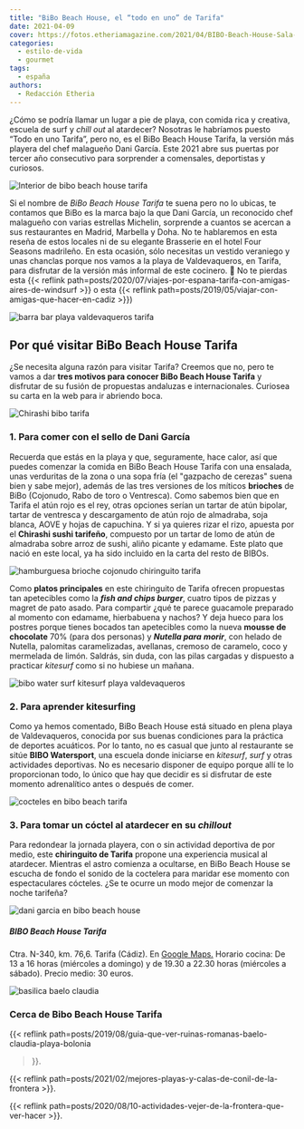 ```yaml
---
title: "BiBo Beach House, el “todo en uno” de Tarifa"
date: 2021-04-09
cover: https://fotos.etheriamagazine.com/2021/04/BIBO-Beach-House-Sala-3.jpg
categories: 
  - estilo-de-vida
  - gourmet
tags: 
  - españa
authors: 
  - Redacción Etheria
---
```


¿Cómo se podría llamar un lugar a pie de playa, con comida rica y creativa, escuela de surf y _chill out_ al atardecer? Nosotras le habríamos puesto “Todo en uno Tarifa”, pero no, es el BiBo Beach House Tarifa, la versión más playera del chef malagueño Dani García. Este 2021 abre sus puertas por tercer año consecutivo para sorprender a comensales, deportistas y curiosos.

![Interior de bibo beach house tarifa](https://fotos.etheriamagazine.com/2021/04/BIBO-Beach-House-Sala-tarifa.jpg "Interior del Bibo Beach House Tarifa.")

Si el nombre de _BiBo Beach House_ _Tarifa_ te suena pero no lo ubicas, te contamos que 
BiBo es la marca bajo la que Dani García, un reconocido chef malagueño con varias 
estrellas Michelin, sorprende a cuantos se acercan a sus restaurantes en Madrid, 
Marbella y Doha. No te hablaremos en esta reseña de estos locales ni de su elegante 
Brasserie en el hotel Four Seasons madrileño. En esta ocasión, sólo necesitas un vestido 
veraniego y unas chanclas porque nos vamos a la playa de Valdevaqueros, en Tarifa, para 
disfrutar de la versión más informal de este cocinero. 📌 No te pierdas esta {{< reflink 
path=posts/2020/07/viajes-por-espana-tarifa-con-amigas-aires-de-windsurf >}} o esta {{< 
reflink path=posts/2019/05/viajar-con-amigas-que-hacer-en-cadiz >}}) 

![barra bar playa valdevaqueros tarifa](https://fotos.etheriamagazine.com/2021/04/BIBO-Beach-House-Barra-tarifa.jpg "Barra del Beach House Tarifa.")

## Por qué visitar BiBo Beach House Tarifa

¿Se necesita alguna razón para visitar Tarifa? Creemos que no, pero te vamos a dar 
**tres motivos para conocer BiBo Beach House Tarifa** y disfrutar de su fusión de 
propuestas andaluzas e internacionales. Curiosea su carta en la web para ir abriendo 
boca. 

![Chirashi bibo tarifa](https://fotos.etheriamagazine.com/2021/04/BIBO-Tarifa-atun-Chirashi.jpg "Chirashi, uno de los platos estrella de Bibo Beach House Tarifa.")

### 1\. Para comer con el sello de Dani García

Recuerda que estás en la playa y que, seguramente, hace calor, así que puedes comenzar 
la comida en BiBo Beach House Tarifa con una ensalada, unas verduritas de la zona o una 
sopa fría (el "gazpacho de cerezas" suena bien y sabe mejor), además de las tres 
versiones de los míticos **brioches** de BiBo (Cojonudo, Rabo de toro o Ventresca). Como 
sabemos bien que en Tarifa el atún rojo es el rey, otras opciones serían un tartar de 
atún bipolar, tartar de ventresca y descargamento de atún rojo de almadraba, soja 
blanca, AOVE y hojas de capuchina. Y si ya quieres rizar el rizo, apuesta por el 
**Chirashi sushi tarifeño**, compuesto por un tartar de lomo de atún de almadraba sobre 
arroz de sushi, aliño picante y edamame. Este plato que nació en este local, ya ha sido 
incluido en la carta del resto de BIBOs. 

![hamburguesa brioche cojonudo chiringuito tarifa](https://fotos.etheriamagazine.com/2021/04/BIBO-Tarifa-Brioche-hamburguesa.jpg "Hamburguesa y mini brioche Cojonudo.")

Como **platos principales** en este chiringuito de Tarifa ofrecen propuestas tan 
apetecibles como la _**fish and chips burger**_, cuatro tipos de pizzas y magret de pato 
asado. Para compartir ¿qué te parece guacamole preparado al momento con edamame, 
hierbabuena y nachos? Y deja hueco para los postres porque tienes bocados tan 
apetecibles como la nueva **mousse de chocolate** 70% (para dos personas) y _**Nutella 
para**_ **_morir_**, con helado de Nutella, palomitas caramelizadas, avellanas, cremoso 
de caramelo, coco y mermelada de limón. Saldrás, sin duda, con las pilas cargadas y 
dispuesto a practicar _kitesurf_ como si no hubiese un mañana. 

![bibo water surf kitesurf playa valdevaqueros](https://fotos.etheriamagazine.com/2021/04/BIBO-Beah-House-surf.jpg "BIBO Watersports, deportes acuáticos en la playa Valdevaqueros.")

### 2\. Para aprender kitesurfing

Como ya hemos comentado, BiBo Beach House está situado en plena playa de Valdevaqueros, 
conocida por sus buenas condiciones para la práctica de deportes acuáticos. Por lo 
tanto, no es casual que junto al restaurante se sitúe **BIBO Watersport**, una escuela 
donde iniciarse en _kitesurf_, _surf_ y otras actividades deportivas. No es necesario 
disponer de equipo porque allí te lo proporcionan todo, lo único que hay que decidir es 
si disfrutar de este momento adrenalítico antes o después de comer. 

![cocteles en bibo beach tarifa](https://fotos.etheriamagazine.com/2021/04/BIBO-Beach-House-Cocteles-tarifa.jpg "Ver atardecer con un cóctel en la mano, ¿hay algún plan mejor?")

### 3\. Para tomar un cóctel al atardecer en su _chillout_

Para redondear la jornada playera, con o sin actividad deportiva de por medio, este 
**chiringuito de Tarifa** propone una experiencia musical al atardecer. Mientras el 
astro comienza a ocultarse, en BiBo Beach House se escucha de fondo el sonido de la 
coctelera para maridar ese momento con espectaculares cócteles. ¿Se te ocurre un modo 
mejor de comenzar la noche tarifeña? 

![dani garcia en bibo beach house](https://fotos.etheriamagazine.com/2021/04/BIBO-Beach-House-Dani-García.jpg "Dani García en BIBO Beach House Tarifa.")

##### BIBO Beach House Tarifa

Ctra. N-340, km. 76,6. Tarifa (Cádiz). En [Google 
Maps.](https://www.google.com/maps/place/BIBO+BEACH+HOUSE+-+TARIFA/@36.0676006,-5.6848304,15z/data=!4m2!3m1!1s0x0:0xe09568052dc21a5d?sa=X&ved=2ahUKEwiO5qr4tNjlAhWs34UKHQEEC8cQ_BIwCnoECA8QCA) 
Horario cocina: De 13 a 16 horas (miércoles a domingo) y de 19.30 a 22.30 horas 
(miércoles a sábado). Precio medio: 30 euros. 

![basilica baelo claudia](https://fotos.etheriamagazine.com/2019/08/basilica-baelo-claudia-tarifa.jpg "Basílica de la ciudad romana de Baelo Claudia (Tarifa).")

### Cerca de Bibo Beach House Tarifa

{{< reflink path=posts/2019/08/guia-que-ver-ruinas-romanas-baelo-claudia-playa-bolonia 
>}}. 

{{< reflink path=posts/2021/02/mejores-playas-y-calas-de-conil-de-la-frontera >}}. 

{{< reflink path=posts/2020/08/10-actividades-vejer-de-la-frontera-que-ver-hacer >}}.
